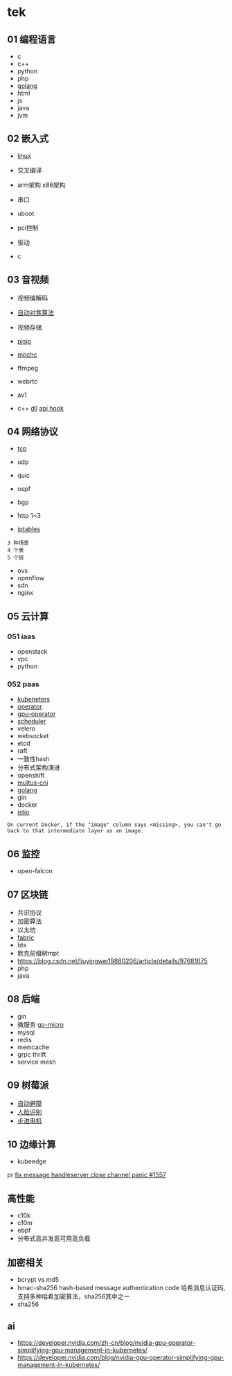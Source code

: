 # tek

## 01 编程语言
- c
- c++
- python
- php
- [golang](golang.md)
- html
- js
- java
- jvm


## 02 嵌入式
- [linux](linux.md)

- 交叉编译
- arm架构 x86架构
- 串口
- uboot
- pci控制
- 驱动
- c


## 03 音视频
- 视频编解码
- [自动对焦算法]()

- 视频存储
- [pjsip](https://blog.csdn.net/drcwr/article/details/44343619)
- [mpchc](https://blog.csdn.net/drcwr/article/details/14601313)
- ffmpeg
- webrtc
- av1
- c++
[dll](https://blog.csdn.net/drcwr/article/details/12994719)
[api hook](https://blog.csdn.net/drcwr/article/details/12971181)


## 04 网络协议
- [tcp](tcp.md)
- udp
- quic
- ospf
- bgp
- http 1~3

- [iptables](https://blog.csdn.net/drcwr/article/details/51037278)
```
3 种场景
4 个表
5 个链
```
- ovs
- openflow
- sdn
- nginx


## 05 云计算
### 051 iaas
- openstack
- vpc
- python

### 052 paas
- [kubeneters](k8s.md)
- [operator](operator.md)
- [gpu-operator](gpu-operator.md)
- [scheduler](k8s.md)
- velero
- websocket
- etcd
- raft
- 一致性hash
- 分布式架构演进
- openshift
- [multus-cni](multus.md)
- [golang](golang.md)
- gin
- docker
- [istio](istio.md)
```
On current Docker, if the "image" column says <missing>, you can't go back to that intermediate layer as an image. 
```

## 06 监控
- open-falcon

## 07 区块链
- 共识协议
- 加密算法
- 以太坊
- [fabric](fabric.md)
- bts
- 默克前缀树mpt
- https://blog.csdn.net/liuyingwei19880206/article/details/97681675
- php
- java


## 08 后端
- gin
- 微服务 [go-micro](go-micro.md)
- mysql
- redis
- memcache
- grpc thrift
- service mesh

## 09 树莓派
- [自动避障](pi.md#自动避障)
- [人脸识别](pi.md#人脸识别)
- [步进电机](pi.md#步进电机)

## 10 边缘计算
- kubeedge
    
pr [fix message handleserver close channel panic #1557](https://github.com/kubeedge/kubeedge/pull/1557)


## 高性能
- c10k
- c10m
- ebpf
- 分布式高并发高可用高负载


## 加密相关
- bcrypt vs md5
- hmac-sha256 hash-based message authentication code 哈希消息认证码,支持多种哈希加密算法，sha256其中之一
- sha256

## ai
- https://developer.nvidia.com/zh-cn/blog/nvidia-gpu-operator-simplifying-gpu-management-in-kubernetes/
- https://developer.nvidia.com/blog/nvidia-gpu-operator-simplifying-gpu-management-in-kubernetes/
